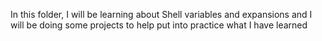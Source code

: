 In this folder, I will be learning about Shell variables and expansions and I will be doing some projects to help put into practice what I have learned
